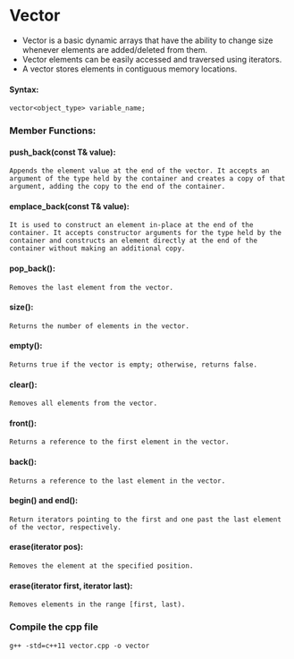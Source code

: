 
# Vector

- Vector is a basic dynamic arrays that have the ability to change size whenever elements are added/deleted from them. 
- Vector elements can be easily accessed and traversed using iterators. 
- A vector stores elements in contiguous memory locations.

#### Syntax:
```
vector<object_type> variable_name;
```
### Member Functions:

#### push_back(const T& value): 
````
Appends the element value at the end of the vector. It accepts an argument of the type held by the container and creates a copy of that argument, adding the copy to the end of the container.
````
#### emplace_back(const T& value): 
````
It is used to construct an element in-place at the end of the container. It accepts constructor arguments for the type held by the container and constructs an element directly at the end of the container without making an additional copy.
````
#### pop_back():
````
Removes the last element from the vector.
````
#### size():
````
Returns the number of elements in the vector.
````
#### empty():
````
Returns true if the vector is empty; otherwise, returns false.
````
#### clear():
````
Removes all elements from the vector.
````
#### front():
````
Returns a reference to the first element in the vector.
````
#### back():
````
Returns a reference to the last element in the vector.
````

#### begin() and end():
````
Return iterators pointing to the first and one past the last element of the vector, respectively.
````
#### erase(iterator pos):
````
Removes the element at the specified position.
````

#### erase(iterator first, iterator last):
````
Removes elements in the range [first, last).
````

### Compile the cpp file 
````
g++ -std=c++11 vector.cpp -o vector
````
